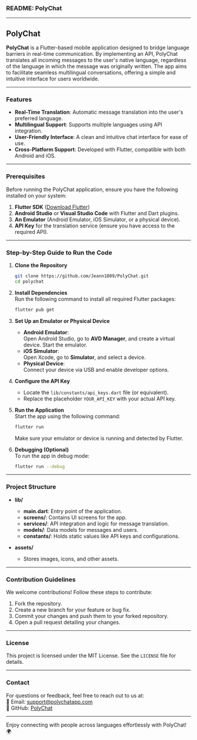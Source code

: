 ### README: PolyChat

---

## **PolyChat**  
**PolyChat** is a Flutter-based mobile application designed to bridge language barriers in real-time communication. By implementing an API, PolyChat translates all incoming messages to the user's native language, regardless of the language in which the message was originally written. The app aims to facilitate seamless multilingual conversations, offering a simple and intuitive interface for users worldwide.

---

### **Features**
- **Real-Time Translation**: Automatic message translation into the user's preferred language.  
- **Multilingual Support**: Supports multiple languages using API integration.  
- **User-Friendly Interface**: A clean and intuitive chat interface for ease of use.  
- **Cross-Platform Support**: Developed with Flutter, compatible with both Android and iOS.  

---

### **Prerequisites**
Before running the PolyChat application, ensure you have the following installed on your system:  
1. **Flutter SDK** ([Download Flutter](https://flutter.dev/docs/get-started/install))  
2. **Android Studio** or **Visual Studio Code** with Flutter and Dart plugins.  
3. **An Emulator** (Android Emulator, iOS Simulator, or a physical device).  
4. **API Key** for the translation service (ensure you have access to the required API).  

---

### **Step-by-Step Guide to Run the Code**

1. **Clone the Repository**  
   ```bash
   git clone https://github.com/Jeann1809/PolyChat.git
   cd polychat
   ```

2. **Install Dependencies**  
   Run the following command to install all required Flutter packages:  
   ```bash
   flutter pub get
   ```

3. **Set Up an Emulator or Physical Device**  
   - **Android Emulator**:  
     Open Android Studio, go to **AVD Manager**, and create a virtual device. Start the emulator.  
   - **iOS Simulator**:  
     Open Xcode, go to **Simulator**, and select a device.  
   - **Physical Device**:  
     Connect your device via USB and enable developer options.  

4. **Configure the API Key**  
   - Locate the `lib/constants/api_keys.dart` file (or equivalent).  
   - Replace the placeholder `YOUR_API_KEY` with your actual API key.  

5. **Run the Application**  
   Start the app using the following command:  
   ```bash
   flutter run
   ```  
   Make sure your emulator or device is running and detected by Flutter.

6. **Debugging (Optional)**  
   To run the app in debug mode:  
   ```bash
   flutter run --debug
   ```

---

### **Project Structure**
- **lib/**  
  - **main.dart**: Entry point of the application.  
  - **screens/**: Contains UI screens for the app.  
  - **services/**: API integration and logic for message translation.  
  - **models/**: Data models for messages and users.  
  - **constants/**: Holds static values like API keys and configurations.  

- **assets/**  
  - Stores images, icons, and other assets.  

---

### **Contribution Guidelines**
We welcome contributions! Follow these steps to contribute:  
1. Fork the repository.  
2. Create a new branch for your feature or bug fix.  
3. Commit your changes and push them to your forked repository.  
4. Open a pull request detailing your changes.

---

### **License**
This project is licensed under the MIT License. See the `LICENSE` file for details.  

---

### **Contact**
For questions or feedback, feel free to reach out to us at:  
📧 Email: support@polychatapp.com  
📱 GitHub: [PolyChat](https://github.com/your-username/polychat)

--- 

Enjoy connecting with people across languages effortlessly with PolyChat! 🌍